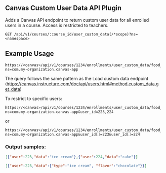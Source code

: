 ## Canvas Custom User Data API Plugin

Adds a Canvas API endpoint to return custom user data for all enrolled users in a course.  Access is restricted to 
teachers.

```
GET /api/v1/courses/:course_id/user_custom_data(/*scope)?ns=<namespace>
```

## Example Usage

```
https://<canvas>/api/v1/courses/1234/enrollments/user_custom_data/food_app/favorites/dessert?ns=com.my-organization.canvas-app
```
The query follows the same pattern as the Load custom data endpoint (https://canvas.instructure.com/doc/api/users.html#method.custom_data.get_data)

To restrict to specific users: 
```
https://<canvas>/api/v1/courses/1234/enrollments/user_custom_data/food_app/favorites/dessert?ns=com.my-organization.canvas-app&user_id=223,224
```
or
```
https://<canvas>/api/v1/courses/1234/enrollments/user_custom_data/food_app/favorites/dessert?ns=com.my-organization.canvas-app&user_id[]=223&user_id[]=224
```

### Output samples:
```json
[{"user":223,"data":"ice cream"},{"user":224,"data":"cake"}]
```

```json
[{"user":223,"data":{"type":"ice cream", "flavor":"chocolate"}}]
```

